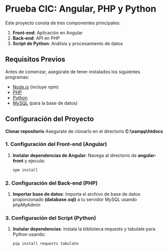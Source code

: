 # Prueba CIC: Angular, PHP y Python

Este proyecto consta de tres componentes principales:

1. **Front-end**: Aplicación en Angular
2. **Back-end**: API en PHP
3. **Script de Python**: Análisis y procesamiento de datos

## Requisitos Previos

Antes de comenzar, asegúrate de tener instalados los siguientes programas:

- [Node.js](https://nodejs.org/) (incluye npm)
- [PHP](https://www.php.net/)
- [Python](https://www.python.org/)
- [MySQL](https://www.mysql.com/) (para la base de datos)

## Configuración del Proyecto

**Clonar repositorio**
Asegurate de clonarlo en el directorio **C:\xampp\htdocs**

### 1. Configuración del Front-end (Angular)

1. **Instalar dependencias de Angular**:
   Navega al directorio de **angular-front** y ejecuta:
   ```bash
   npm install
### 2. Configuración del Back-end (PHP)

1. **Importar base de datos**:
   Importa el archivo de base de datos proporcionado **(database.sql)** a tu servidor MySQL usando phpMyAdmin

### 3. Configuración del Script (Python)

1. **Instalar dependencias**:
   Instala la biblioteca requests y tabulate para Python usando:
    ```bash
   pip install requests tabulate
